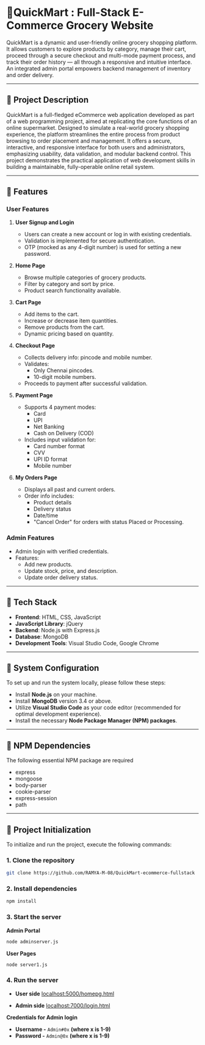 # 🛒QuickMart : Full-Stack E-Commerce Grocery Website

QuickMart is a dynamic and user-friendly online grocery shopping platform. It allows customers to explore products by category, manage their cart, proceed through a secure checkout and multi-mode payment process, and track their order history — all through a responsive and intuitive interface. An integrated admin portal empowers backend management of inventory and order delivery.

---

## 🔷 Project Description

QuickMart is a full-fledged eCommerce web application developed as part of a web programming project, aimed at replicating the core functions of an online supermarket. Designed to simulate a real-world grocery shopping experience, the platform streamlines the entire process from product browsing to order placement and management. It offers a secure, interactive, and responsive interface for both users and administrators, emphasizing usability, data validation, and modular backend control. This project demonstrates the practical application of web development skills in building a maintainable, fully-operable online retail system.

---

## 🔷 Features

### User Features
1. **User Signup and Login**
   - Users can create a new account or log in with existing credentials.
   - Validation is implemented for secure authentication.
   - OTP (mocked as any 4-digit number) is used for setting a new password.

2. **Home Page**
   - Browse multiple categories of grocery products.
   - Filter by category and sort by price.
   - Product search functionality available.

3. **Cart Page**
   - Add items to the cart.
   - Increase or decrease item quantities.
   - Remove products from the cart.
   - Dynamic pricing based on quantity.

4. **Checkout Page**
   - Collects delivery info: pincode and mobile number.
   - Validates:
     - Only Chennai pincodes.
     - 10-digit mobile numbers.
   - Proceeds to payment after successful validation.

5. **Payment Page**
   - Supports 4 payment modes:
     - Card
     - UPI
     - Net Banking
     - Cash on Delivery (COD)
   - Includes input validation for:
     - Card number format
     - CVV
     - UPI ID format
     - Mobile number

6. **My Orders Page**
   - Displays all past and current orders.
   - Order info includes:
     - Product details
     - Delivery status
     - Date/time
     - "Cancel Order" for orders with status Placed or Processing.

### Admin Features
- Admin login with verified credentials.
- Features:
  - Add new products.
  - Update stock, price, and description.
  - Update order delivery status.

---

## 🔷 Tech Stack

- **Frontend**: HTML, CSS, JavaScript  
- **JavaScript Library**: jQuery  
- **Backend**: Node.js with Express.js  
- **Database**: MongoDB  
- **Development Tools**: Visual Studio Code, Google Chrome  

---

## 🔷 System Configuration

To set up and run the system locally, please follow these steps:

- Install **Node.js** on your machine.
- Install **MongoDB** version 3.4 or above.
- Utilize **Visual Studio Code** as your code editor (recommended for optimal development experience).
- Install the necessary **Node Package Manager (NPM) packages**.

---

## 🔷 NPM Dependencies

The following essential NPM package are required

- express
- mongoose
- body-parser
- cookie-parser
- express-session
- path

---
## 🔷 Project Initialization

To initialize and run the project, execute the following commands:

### **1. Clone the repository**
```bash
git clone https://github.com/RAMYA-M-08/QuickMart-ecommerce-fullstack
```
### **2. Install dependencies**
``` bash
npm install
```
### **3. Start the server**
**Admin Portal**
``` bash
node adminserver.js
```
**User Pages**
```bash
node server1.js
```
### **4. Run the server**
- **User side**
[localhost:5000/homepg.html](https://localhost:5000/homepg.html)

- **Admin side**
[localhost:7000/login.html](https://localhost:7000/login.html)

**Credentials for Admin login**
- **Username -** `Admin#0x` **(where x is 1-9)**
- **Password -** `Admin@0x` **(where x is 1-9)**


